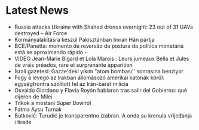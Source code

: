 # Latest News
-  Russia attacks Ukraine with Shahed drones overnight: 23 out of 31 UAVs destroyed – Air Force
-  Kormányalakításra készül Pakisztánban Imran Hán pártja
-  BCE/Panetta: momento de reversão da postura da política monetária está se aproximando rápido -
-  VIDEO Jean-Marie Bigard et Lola Marois : Leurs jumeaux Bella et Jules de vrais préados, rare et surprenante apparition
-  İsrail gazetesi: Gazze'deki yıkım "atom bombası'' sonrasına benziyor
-  Fogy a levegő az Irakban állomásozó amerikai katonák körül: egységfrontra szólított fel az Irán-barát milícia
-  Osvaldo Giordano y Flavia Royón hablaron tras salir del Gobierno: qué dijeron de Milei
-  Titkok a mostani Super Bowlról
-  Fatma Aysu Turnalı
-  Butković: Turudić je transparentno izabran. A onda su krenula vrijeđanja i tirade
